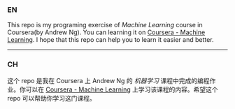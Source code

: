 ### EN

This repo is my programing exercise of *Machine Learning* course in Coursera(by Andrew Ng). You can learning it on [Coursera - Machine Learning](https://www.coursera.org/learn/machine-learning). I hope that this repo can help you to learn it easier and better.

------

### CH

这个 repo 是我在 Coursera 上 Andrew Ng 的 *机器学习* 课程中完成的编程作业。你可以在 [Coursera - Machine Learning](https://www.coursera.org/learn/machine-learning) 上学习该课程的内容。希望这个 repo 可以帮助你学习这门课程。